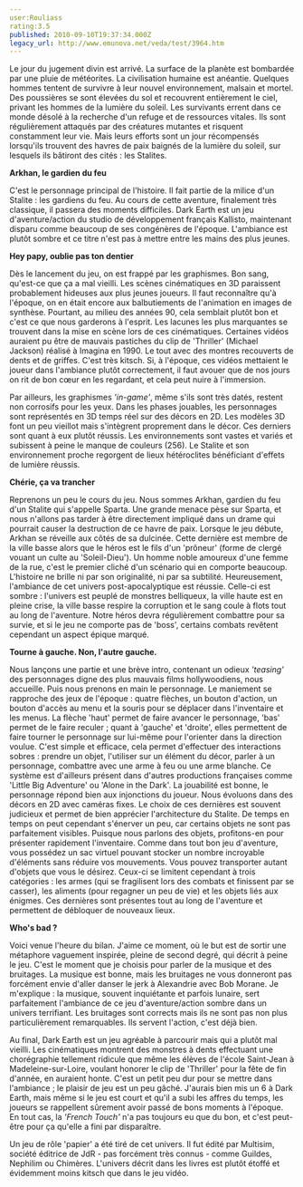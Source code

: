 ```yaml
---
user:Rouliass
rating:3.5
published: 2010-09-10T19:37:34.000Z
legacy_url: http://www.emunova.net/veda/test/3964.htm
---
```

Le jour du jugement divin est arrivé. La surface de la planète est bombardée par une pluie de météorites. La civilisation humaine est anéantie. Quelques hommes tentent de survivre à leur nouvel environnement, malsain et mortel. Des poussières se sont élevées du sol et recouvrent entièrement le ciel, privant les hommes de la lumière du soleil. Les survivants errent dans ce monde désolé à la recherche d'un refuge et de ressources vitales. Ils sont régulièrement attaqués par des créatures mutantes et risquent constamment leur vie. Mais leurs efforts sont un jour récompensés lorsqu'ils trouvent des havres de paix baignés de la lumière du soleil, sur lesquels ils bâtiront des cités : les Stalites.  

  

**Arkhan, le gardien du feu**  

  

C'est le personnage principal de l'histoire. Il fait partie de la milice d'un Stalite : les gardiens du feu. Au cours de cette aventure, finalement très classique, il passera des moments difficiles. Dark Earth est un jeu d'aventure/action du studio de développement français Kallisto, maintenant disparu comme beaucoup de ses congénères de l'époque. L'ambiance est plutôt sombre et ce titre n'est pas à mettre entre les mains des plus jeunes.  

  

**Hey papy, oublie pas ton dentier**  

  

Dès le lancement du jeu, on est frappé par les graphismes. Bon sang, qu'est-ce que ça a mal vieilli. Les scènes cinématiques en 3D paraissent probablement hideuses aux plus jeunes joueurs. Il faut reconnaître qu'à l'époque, on en était encore aux balbutiements de l'animation en images de synthèse. Pourtant, au milieu des années 90, cela semblait plutôt bon et c'est ce que nous garderons à l'esprit. Les lacunes les plus marquantes se trouvent dans la mise en scène lors de ces cinématiques. Certaines vidéos auraient pu être de mauvais pastiches du clip de 'Thriller' (Michael Jackson) réalisé à Imagina en 1990\. Le tout avec des montres recouverts de dents et de griffes. C'est très kitsch. Si, à l'époque, ces vidéos mettaient le joueur dans l'ambiance plutôt correctement, il faut avouer que de nos jours on rit de bon cœur en les regardant, et cela peut nuire à l'immersion.  

Par ailleurs, les graphismes _'in-game'_, même s'ils sont très datés, restent non corrosifs pour les yeux. Dans les phases jouables, les personnages sont représentés en 3D temps réel sur des décors en 2D. Les modèles 3D font un peu vieillot mais s'intègrent proprement dans le décor. Ces derniers sont quant à eux plutôt réussis. Les environnements sont vastes et variés et subissent à peine le manque de couleurs (256). Le Stalite et son environnement proche regorgent de lieux hétéroclites bénéficiant d'effets de lumière réussis.  

  

**Chérie, ça va trancher**  

  

Reprenons un peu le cours du jeu. Nous sommes Arkhan, gardien du feu d'un Stalite qui s'appelle Sparta. Une grande menace pèse sur Sparta, et nous n'allons pas tarder à être directement impliqué dans un drame qui pourrait causer la destruction de ce havre de paix. Lorsque le jeu débute, Arkhan se réveille aux côtés de sa dulcinée. Cette dernière est membre de la ville basse alors que le héros est le fils d'un 'prôneur' (forme de clergé vouant un culte au 'Soleil-Dieu'). Un homme noble amoureux d'une femme de la rue, c'est le premier cliché d'un scénario qui en comporte beaucoup. L'histoire ne brille ni par son originalité, ni par sa subtilité. Heureusement, l'ambiance de cet univers post-apocalyptique est réussie. Celle-ci est sombre : l'univers est peuplé de monstres belliqueux, la ville haute est en pleine crise, la ville basse respire la corruption et le sang coule à flots tout au long de l'aventure. Notre héros devra régulièrement combattre pour sa survie, et si le jeu ne comporte pas de 'boss', certains combats revêtent cependant un aspect épique marqué.  

  

**Tourne à gauche. Non, l'autre gauche.**  

  

Nous lançons une partie et une brève intro, contenant un odieux _'teasing'_ des personnages digne des plus mauvais films hollywoodiens, nous accueille. Puis nous prenons en main le personnage. Le maniement se rapproche des jeux de l'époque : quatre flèches, un bouton d'action, un bouton d'accès au menu et la souris pour se déplacer dans l'inventaire et les menus. La flèche 'haut' permet de faire avancer le personnage, 'bas' permet de le faire reculer ; quant à 'gauche' et 'droite', elles permettent de faire tourner le personnage sur lui-même pour l'orienter dans la direction voulue. C'est simple et efficace, cela permet d'effectuer des interactions sobres : prendre un objet, l'utiliser sur un élément du décor, parler à un personnage, combattre avec une arme à feu ou une arme blanche. Ce système est d'ailleurs présent dans d'autres productions françaises comme 'Little Big Adventure' ou 'Alone in the Dark'. La jouabilité est bonne, le personnage répond bien aux injonctions du joueur. Nous évoluons dans des décors en 2D avec caméras fixes. Le choix de ces dernières est souvent judicieux et permet de bien apprécier l'architecture du Stalite. De temps en temps on peut cependant s'énerver un peu, car certains objets ne sont pas parfaitement visibles. Puisque nous parlons des objets, profitons-en pour présenter rapidement l'inventaire. Comme dans tout bon jeu d'aventure, vous possédez un sac virtuel pouvant stocker un nombre incroyable d'éléments sans réduire vos mouvements. Vous pouvez transporter autant d'objets que vous le désirez. Ceux-ci se limitent cependant à trois catégories : les armes (qui se fragilisent lors des combats et finissent par se casser), les aliments (pour regagner un peu de vie) et les objets liés aux énigmes. Ces dernières sont présentes tout au long de l'aventure et permettent de débloquer de nouveaux lieux.  

  

**Who's bad ?**  

  

Voici venue l'heure du bilan. J'aime ce moment, où le but est de sortir une métaphore vaguement inspirée, pleine de second degré, qui décrit à peine le jeu. C'est le moment que je choisis pour parler de la musique et des bruitages. La musique est bonne, mais les bruitages ne vous donneront pas forcément envie d'aller danser le jerk à Alexandrie avec Bob Morane. Je m'explique : la musique, souvent inquiétante et parfois lunaire, sert parfaitement l'ambiance de ce jeu d'aventure/action sombre dans un univers terrifiant. Les bruitages sont corrects mais ils ne sont pas non plus particulièrement remarquables. Ils servent l'action, c'est déjà bien.  

Au final, Dark Earth est un jeu agréable à parcourir mais qui a plutôt mal vieilli. Les cinématiques montrent des monstres à dents effectuant une chorégraphie tellement ridicule que même les élèves de l'école Saint-Jean à Madeleine-sur-Loire, voulant honorer le clip de 'Thriller' pour la fête de fin d'année, en auraient honte. C'est un petit peu dur pour se mettre dans l'ambiance ; le plaisir de jeu est un peu gâché. J'aurais bien mis un 6 à Dark Earth, mais même si le jeu est court et qu'il a subi les affres du temps, les joueurs se rappellent sûrement avoir passé de bons moments à l'époque. En tout cas, la _'French Touch'_ n'a pas toujours eu que du bon, et c'est peut-être pour ça qu'elle a fini par disparaître.  

Un jeu de rôle 'papier' a été tiré de cet univers. Il fut édité par Multisim, société éditrice de JdR - pas forcément très connus - comme Guildes, Nephilim ou Chimères. L'univers décrit dans les livres est plutôt étoffé et évidemment moins kitsch que dans le jeu vidéo.